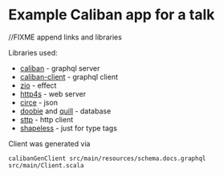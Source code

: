 # Example Caliban app for a talk

//FIXME append links and libraries

Libraries used:
* [caliban]() - graphql server
* [caliban-client]() - graphql client
* [zio]() - effect
* [http4s]() - web server
* [circe]() - json
* [doobie]() and [quill]() - database
* [sttp]() - http client
* [shapeless]() - just for type tags


Client was generated via
```
calibanGenClient src/main/resources/schema.docs.graphql src/main/Client.scala
```
